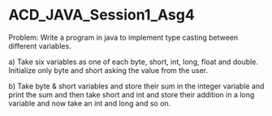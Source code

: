 # ACD_JAVA_Session1_Asg4

Problem: Write a program in java to implement type casting between different variables.

a) Take six variables as one of each byte, short, int, long, float and double. Initialize only byte
and short asking the value from the user.

b) Take byte & short variables and store their sum in the integer variable and print the sum
and then take short and int and store their addition in a long variable and now take an int
and long and so on.
